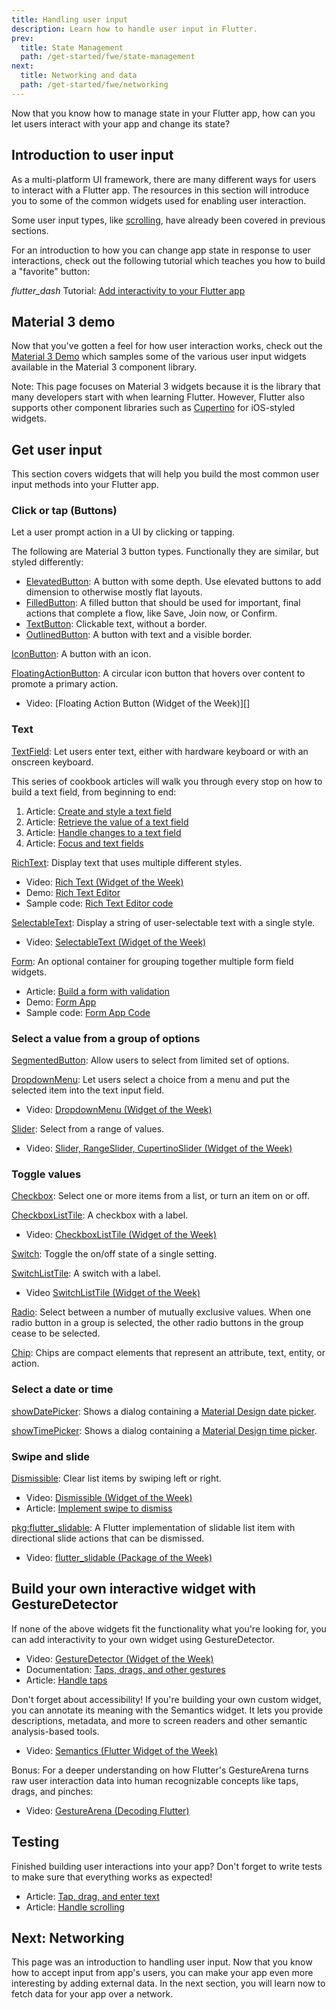 ```yaml
---
title: Handling user input
description: Learn how to handle user input in Flutter.
prev:
  title: State Management
  path: /get-started/fwe/state-management
next:
  title: Networking and data
  path: /get-started/fwe/networking
---
```


Now that you know how to manage state in your Flutter app, how can you let users interact with your app and change its state? 

## Introduction to user input

As a multi-platform UI framework, there are many different ways for users to interact with a Flutter app. The resources in this section will introduce you to some of the common widgets used for enabling user interaction. 

Some user input types, like [scrolling], have already been covered in previous sections. 

For an introduction to how you can change app state in response to user interactions, check out the following tutorial which teaches you how to build a "favorite" button:

<i class="material-symbols" aria-hidden="true">flutter_dash</i> Tutorial: [Add interactivity to your Flutter app][]

## Material 3 demo 

Now that you've gotten a feel for how user interaction works, check out the [Material 3 Demo][] which samples some of the various user input widgets available in the Material 3 component library. 

Note: This page focuses on Material 3 widgets because it is the library that many developers start with when learning Flutter. However, Flutter also supports other component libraries such as [Cupertino][] for iOS-styled widgets.

## Get user input

This section covers widgets that will help you build the most common user input methods into your Flutter app. 

### Click or tap (Buttons)
Let a user prompt action in a UI by clicking or tapping. 

The following are Material 3 button types. Functionally they are similar, but styled differently:

* [ElevatedButton][]: A button with some depth. Use elevated buttons to add dimension to otherwise mostly flat layouts.
* [FilledButton][]: A filled button that should be used for important, final actions that complete a flow, like Save, Join now, or Confirm.
* [TextButton][]: Clickable text, without a border. 
* [OutlinedButton][]: A button with text and a visible border.

[IconButton][]: A button with an icon. 

[FloatingActionButton][]: A circular icon button that hovers over content to promote a primary action.

* Video: [Floating Action Button (Widget of the Week)][]

### Text

[TextField][]: Let users enter text, either with hardware keyboard or with an onscreen keyboard.

This series of cookbook articles will walk you through every stop on how to build a text field, from beginning to end:

1. Article: [Create and style a text field][]
1. Article: [Retrieve the value of a text field][]
1. Article: [Handle changes to a text field][]
1. Article: [Focus and text fields][]

[RichText][]: Display text that uses multiple different styles.

* Video: [Rich Text (Widget of the Week)][]
* Demo: [Rich Text Editor][]
* Sample code: [Rich Text Editor code][]

[SelectableText][]: Display a string of user-selectable text with a single style.

* Video: [SelectableText (Widget of the Week)][]

[Form][]: An optional container for grouping together multiple form field widgets. 

* Article: [Build a form with validation][]
* Demo: [Form App][]
* Sample code: [Form App Code][]

### Select a value from a group of options

[SegmentedButton][]: Allow users to select from limited set of options.

[DropdownMenu][]: Let users select a choice from a menu and put the selected item into the text input field.

* Video: [DropdownMenu (Widget of the Week)][]

[Slider][]: Select from a range of values.

* Video: [Slider, RangeSlider, CupertinoSlider (Widget of the Week)][]

### Toggle values

[Checkbox][]: Select one or more items from a list, or turn an item on or off.

[CheckboxListTile][]: A checkbox with a label.

* Video: [CheckboxListTile (Widget of the Week)][]

[Switch][]: Toggle the on/off state of a single setting.

[SwitchListTile][]: A switch with a label. 

* Video [SwitchListTile (Widget of the Week)][]

[Radio][]: Select between a number of mutually exclusive values. When one radio button in a group is selected, the other radio buttons in the group cease to be selected.

[Chip][]: Chips are compact elements that represent an attribute, text, entity, or action.

### Select a date or time

[showDatePicker][]: Shows a dialog containing a [Material Design date picker][].

[showTimePicker][]: Shows a dialog containing a [Material Design time picker][].

### Swipe and slide

[Dismissible][]: Clear list items by swiping left or right.

* Video: [Dismissible (Widget of the Week)][]
* Article: [Implement swipe to dismiss][]

[pkg:flutter_slidable][]: A Flutter implementation of slidable list item with directional slide actions that can be dismissed.

* Video: [flutter_slidable (Package of the Week)][]

## Build your own interactive widget with GestureDetector 

If none of the above widgets fit the functionality what you're looking for, you can add interactivity to your own widget using GestureDetector. 

* Video: [GestureDetector (Widget of the Week)][]
* Documentation: [Taps, drags, and other gestures][]
* Article: [Handle taps][]

Don't forget about accessibility! If you're building your own custom widget, you can annotate its meaning with the Semantics widget. It lets you provide descriptions, metadata, and more to screen readers and other semantic analysis-based tools. 

* Video: [Semantics (Flutter Widget of the Week)][]

Bonus: For a deeper understanding on how Flutter's GestureArena turns raw user interaction data into human recognizable concepts like taps, drags, and pinches:

* Video: [GestureArena (Decoding Flutter)][]

## Testing
Finished building user interactions into your app? Don't forget to write tests to make sure that everything works as expected! 

* Article: [Tap, drag, and enter text][]
* Article: [Handle scrolling][]

## Next: Networking

This page was an introduction to handling user input. Now that you know how to accept input from app's users, you can make your app even more interesting by adding external data. In the next section, you will learn now to fetch data for your app over a network. 

[scrolling]: /get-started/fwe/layout#scrollable-widgets

[Add interactivity to your Flutter app]: /ui/interactivity
[Cupertino]: {{site.api}}flutter/cupertino/cupertino-library.html
[Material 3 Demo]: https://flutter.github.io/samples/web/material_3_demo/

[ElevatedButton]: https://api.flutter.dev/flutter/material/ElevatedButton-class.html
[FilledButton]: https://api.flutter.dev/flutter/material/FilledButton-class.html
[TextButton]: https://api.flutter.dev/flutter/material/TextButton-class.html
[OutlinedButton]: https://api.flutter.dev/flutter/material/OutlinedButton-class.html
[IconButton]: https://api.flutter.dev/flutter/material/IconButton-class.html
[FloatingActionButton]: https://api.flutter.dev/flutter/material/FloatingActionButton-class.html
[FloatingActionButton (Widget of the Week)]: https://youtu.be/2uaoEDOgk_I?si=MQZcSp24oRaS_kiY

[TextField]: {{site.api}}flutter/material/TextField-class.html
[Create and style a text field]: https://docs.flutter.dev/cookbook/forms/text-input
[Retrieve the value of a text field]: https://docs.flutter.dev/cookbook/forms/retrieve-input
[Handle changes to a text field]: https://docs.flutter.dev/cookbook/forms/text-field-changes
[Focus and text fields]: https://docs.flutter.dev/cookbook/forms/focus
[RichText]: https://api.flutter.dev/flutter/widgets/RichText-class.html
[Rich Text (Widget of the Week)]: https://www.youtube.com/watch?v=rykDVh-QFfw
[Rich Text Editor]: https://flutter.github.io/samples/rich_text_editor.html
[Rich Text Editor code]: https://github.com/flutter/samples/tree/main/simplistic_editor
[Form]: https://api.flutter.dev/flutter/widgets/Form-class.html
[Build a form with validation]: https://docs.flutter.dev/cookbook/forms/validation
[Form App]: https://flutter.github.io/samples/web/form_app/
[Form App Code]: https://github.com/flutter/samples/tree/main/form_app
[SelectableText]: https://api.flutter.dev/flutter/material/SelectableText-class.html
[SelectableText (Widget of the Week)]: https://www.youtube.com/watch?v=ZSU3ZXOs6hc

[SegmentedButton]: {{site.api}}flutter/material/SegmentedButton-class.html
[DropdownMenu]: {{site.api}}flutter/material/DropdownMenu-class.html
[DropdownMenu (Widget of the Week)]: https://youtu.be/giV9AbM2gd8?si=E23hjg72cjMTe_mz
[Slider]: {{site.api}}flutter/material/Slider-class.html
[Slider, RangeSlider, CupertinoSlider (Widget of the Week)]: https://www.youtube.com/watch?v=ufb4gIPDmEs


[Checkbox]: {{site.api}}flutter/material/Checkbox-class.html
[CheckboxListTile]: {{site.api}}flutter/material/CheckboxListTile-class.html
[CheckboxListTile (Widget of the Week)]: https://www.youtube.com/watch?v=RkSqPAn9szs
[Switch]: {{site.api}}flutter/material/Switch-class.html
[SwitchListTile]: {{site.api}}flutter/material/SwitchListTile-class.html
[SwitchListTile (Widget of the Week)]: https://www.youtube.com/watch?v=0igIjvtEWNU
[Radio]: {{site.api}}flutter/material/Radio-class.html
[Chip]: {{site.api}}flutter/material/Chip-class.html

[Material Design date picker]: https://m3.material.io/components/date-pickers/overview
[Material Design time picker]: https://m3.material.io/components/time-pickers/overview
[showDatePicker]: {{site.api}}flutter/material/showDatePicker.html
[showTimePicker]: {{site.api}}flutter/material/showTimePicker.html

[Dismissible]: {{site.api}}flutter/widgets/Dismissible-class.html
[Dismissible (Widget of the Week)]: https://youtu.be/iEMgjrfuc58?si=f0S7IdaA9PIWIYvl
[Implement swipe to dismiss]: /cookbook/gestures/dismissible
[pkg:flutter_slidable]: https://pub.dev/packages/flutter_slidable
[flutter_slidable (Package of the Week)]: https://www.youtube.com/watch?v=QFcFEpFmNJ8

[GestureDetector (Widget of the Week)]: https://www.youtube.com/watch?v=WhVXkCFPmK4
[Taps, drags, and other gestures]: /ui/interactivity/gestures#gestures
[Handle taps]: /cookbook/gestures/handling-taps
[Semantics (Flutter Widget of the Week)]: https://youtu.be/NvtMt_DtFrQ?si=o79BqAg9NAl8EE8_
[GestureArena (Decoding Flutter)]: https://www.youtube.com/watch?v=Q85LBtBdi0U

[Tap, drag, and enter text]: https://docs.flutter.dev/cookbook/testing/widget/tap-drag
[Handle scrolling]: https://docs.flutter.dev/cookbook/testing/widget/scrolling